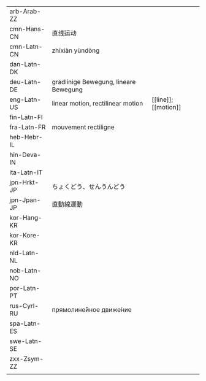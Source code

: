 | | | |
|-|-|-|
| arb-Arab-ZZ |  |  |
| cmn-Hans-CN | 直线运动 |  |
| cmn-Latn-CN | zhíxiàn yùndòng |  |
| dan-Latn-DK |  |  |
| deu-Latn-DE | gradlinige Bewegung, lineare Bewegung |  |
| eng-Latn-US | linear motion, rectilinear motion | [[line]]; [[motion]] |
| fin-Latn-FI |  |  |
| fra-Latn-FR | mouvement rectiligne |  |
| heb-Hebr-IL |  |  |
| hin-Deva-IN |  |  |
| ita-Latn-IT |  |  |
| jpn-Hrkt-JP | ちょくどう、せんうんどう |  |
| jpn-Jpan-JP | 直動線運動 |  |
| kor-Hang-KR |  |  |
| kor-Kore-KR |  |  |
| nld-Latn-NL |  |  |
| nob-Latn-NO |  |  |
| por-Latn-PT |  |  |
| rus-Cyrl-RU | прямолине́йное движе́ние |  |
| spa-Latn-ES |  |  |
| swe-Latn-SE |  |  |
| zxx-Zsym-ZZ |  |  |
|  |  |  |
